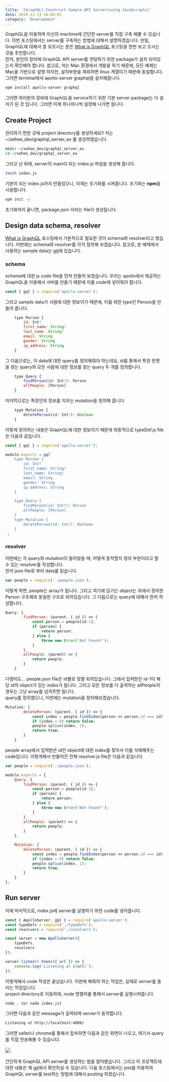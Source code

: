 ```yaml
---
title: '[GraphQL] Construct Sample API Server(using JavaScripts)'
date: 2019-11-13 16:04:01
category: 'Development'
---
```


GraphQL을 이용하여 자신의 machine에 간단한 server를 직접 구축 해볼 수 있습니다. 이번 포스팅에서는 server를 구축하는 방법에 대해서 설명하겠습니다.
만일, GraphQL에 대해서 잘 모르시는 분은 [What is GraphQL](../graphql-what-is-graphql) 포스팅을 한번 보고 오시는 것을 추천합니다.
<br>
먼저, 본인의 장비에 GraphQL API server를 셋팅하기 위한 package가 설치 되어있는지 확인해야 합니다. 참고로, 저는 Mac 환경에서 개발을 하기 때문에, 모든 예제는 Mac을 기반으로 설명 하지만, 설치부분을 제외하면 linux 계열이기 때문에 동일합니다.
그러면 terminal에서 apollo-server graphql을 설치해줍니다.

~~~bash
npm install apollo-server graphql
~~~

그러면 여러분의 장비에 GraphQL을 service하기 위한 기본 server package는 다 설치가 된 것 입니다. 그러면 이제 하나하나씩 설정해 나가면 됩니다.

## Create Project
관리하기 편한 곳에 project directory를 생성하세요!! 저는 ~/sehee\_dev/graphql\_server\_ex 를 생성하였습니다.

~~~bash
mkdir ~/sehee_dev/graphql_server_ex
cd ~/sehee_dev/graphql_server_ex
~~~

그러고 난 뒤에, server의 main이 되는 index.js 파일을 생성해 줍니다.

~~~bash
touch index.js
~~~

기본이 되는 index.js까지 만들었으니, 이제는 초기화를 시켜줍니다. 초기화는 <strong>npm</strong>을 사용합니다.
~~~bash
npm init -y
~~~

초기화까지 끝나면, package.json 이라는 file이 생성됩니다.

## Design data schema, resolver
[What is GraphQL](../graphql-what-is-graphql) 포스팅에서 기본적으로 필요한 것이 schema와 resolver라고 했습니다. 이번에는 schema와 resolver를 각각 정의해 보겠습니다.
참고로, 본 예제에서 사용하는 sample data는 [git](https://github.com/sehee-lee/graphql_server_ex/blob/master/people.json)에 있습니다.

### schema
schema에 대한 js code file을 먼저 만들어 보겠습니다.
우리는 apollo에서 제공하는 GraphQL을 이용해서 서버를 만들기 때문에 이를 code에 넣어줘야 합니다.
~~~javascript
const { gql } = require('apollo-server');
~~~

그리고 sample data가 사람에 대한 정보이기 때문에, 이를 위한 type인 Person을 만들어 줍니다.
~~~javascript
    type Person {
        id: Int!
        first_name: String!
        last_name: String!
        email: String
        gender: String
        ip_address: String
    }
~~~

그 다음으로는, 이 data에 대한 query를 정의해줘야 하는데요, id를 통해서 특정 한명을 찾는 query와 모든 사람에 대한 정보를 찾는 query 두 개를 정의합니다.
~~~javascript
    type Query {
        findPerson(id: Int!): Person
        allPeople: [Person]
    }
~~~

마지막으로는 특정인의 정보를 지우는 mutation을 정의해 줍니다.
~~~javascript
    type Mutation {
        deletePerson(id: Int!): Boolean
    }
~~~

이렇게 정의하는 내용은 GraphQL에 대한 정보이기 때문에 최종적으로 typeDef.js file은 다음과 같습니다.
~~~javascript
const { gql } = require('apollo-server');

module.exports = gql`
    type Person {
        id: Int!
        first_name: String!
        last_name: String!
        email: String
        gender: String
        ip_address: String
    }

    type Query {
        findPerson(id: Int!): Person
        allPeople: [Person]
    }
    type Mutation {
        deletePerson(id: Int!): Boolean
    }
`;
~~~

### resolver
이번에는 각 query와 mutation이 들어왔을 때, 어떻게 동작할지 정의 부분이라고 할 수 있는 resolver를 작성합니다.
<br>
먼저 json file로 부터 data를 읽습니다.

~~~javascript
var people = require('./people.json');
~~~

이렇게 하면, people는 array가 됩니다. 그리고 여기에 담기는 object는 위에서 정의한 Person 구조체와 동일한 구조로 되어있습니다. 그 다음으로는 query에 대해서 먼저 작성합니다.
~~~javascript
Query: {
        findPerson: (parent, { id }) => {
            const person = people[id-1];
            if (person) {
                return person;
            } else {
                throw new Error('Not Found!');
            }
        },
        allPeople: (parent) => {
            return people;
        }
    }
~~~

다행이도... people.json file은 id별로 정렬 되어있습니다. 그래서 입력받은 id-1이 해당 id의 object가 있는 index가 됩니다. 그리고 모든 정보를 다 출력하는 allPeople의 경우는 그냥 array를 넘겨주면 됩니다.
<br>
query를 정의했으니, 이번에는 mutation을 정의해보겠습니다.
~~~javascript
Mutation: {
        deletePerson: (parent, { id }) => {
            const index = people.findIndex(person => person.id === id);
            if (index < 0) return false;
            people.splice(index, 1);
            return true;
        }
    }
~~~
people array에서 입력받은 id인 object에 대한 index를 찾아서 이를 삭제해주는 code입니다. 이렇게해서 만들어진 전체 resolver.js file은 다음과 같습니다.
~~~javascript
var people = require('./people.json');

module.exports = {
    Query: {
        findPerson: (parent, { id }) => {
            const person = people[id-1];
            if (person) {
                return person;
            } else {
                throw new Error('Not Found!');
            }
        },
        allPeople: (parent) => {
            return people;
        }
    },

    Mutation: {
        deletePerson: (parent, { id }) => {
            const index = people.findIndex(person => person.id === id);
            if (index < 0) return false;
            people.splice(index, 1);
            return true;
        }
    }
};
~~~

## Run server
이제 마지막으로, index.js에 server를 실행하기 위한 code를 넣어줍니다.
~~~javascript
const { ApolloServer, gql } = require('apollo-server');
const typeDefs = require('./typeDefs');
const resolvers = require('./resolvers');

const server = new ApolloServer({
    typeDefs,
    resolvers
});

server.listen().then(({ url }) => {
    console.log(`Listening at ${url}`);
});
~~~
이렇게해서 code 작성은 끝났습니다. 이번에 해줘야 하는 작업은, 실제로 server를 돌리는 작업입니다.
<br>
project directory로 이동하여, node 명렬어를 통해서 server를 실행시켜줍니다.
~~~bash
node . (or node index.js)
~~~
그러면 다음과 같은 message가 출력되며 server가 동작합니다.
~~~bash
Listening at http://localhost:4000/
~~~
그러면 safari나 chrome를 통해서 접속하면 다음과 같은 화면이 나오고, 여기서 query를 직접 전송해볼 수 있습니다.
<br><br>
![](images/graphql-img/graphql-server-ex.png)
<br><br>
간단하게 GraphQL API server를 생성하는 법을 알아봤습니다. 그리고 이 프로젝트에 대한 내용은 제 [git](https://github.com/sehee-lee/graphql_server_ex)에서 확인하실 수 있습니다.
다음 포스팅에서는 jest를 이용하여 GraphQL server를 test하는 방법에 대해서 posting 하겠습니다.